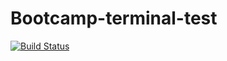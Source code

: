 # Bootcamp-terminal-test

[![Build Status](https://app.travis-ci.com/andiswa-sinxo/Bootcamp-terminal-test.svg?branch=master)](https://app.travis-ci.com/andiswa-sinxo/Bootcamp-terminal-test)
